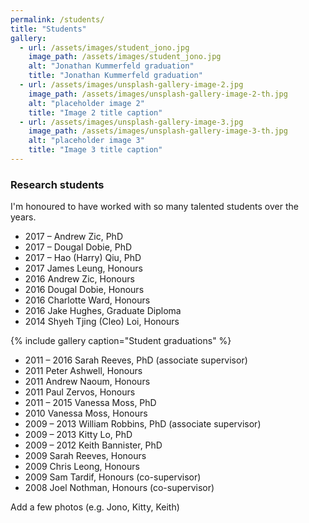 ```yaml
---
permalink: /students/
title: "Students"
gallery:
  - url: /assets/images/student_jono.jpg
    image_path: /assets/images/student_jono.jpg
    alt: "Jonathan Kummerfeld graduation"
    title: "Jonathan Kummerfeld graduation"
  - url: /assets/images/unsplash-gallery-image-2.jpg
    image_path: /assets/images/unsplash-gallery-image-2-th.jpg
    alt: "placeholder image 2"
    title: "Image 2 title caption"
  - url: /assets/images/unsplash-gallery-image-3.jpg
    image_path: /assets/images/unsplash-gallery-image-3-th.jpg
    alt: "placeholder image 3"
    title: "Image 3 title caption"
---
```


### Research students
I'm honoured to have worked with so many talented students over the years.

* 2017 – 	     Andrew Zic, PhD
* 2017 – 	     Dougal Dobie, PhD
* 2017 – 	     Hao (Harry) Qiu, PhD
* 2017 	     James Leung, Honours
* 2016 	     	   Andrew Zic, Honours
* 2016		   	  Dougal Dobie, Honours
* 2016			  	 Charlotte Ward, Honours
* 2016				 	   Jake Hughes, Graduate Diploma
* 2014					   	Shyeh Tjing (Cleo) Loi, Honours

{% include gallery caption="Student graduations" %}

* 2011 – 2016					Sarah Reeves, PhD (associate supervisor)
* 2011   Peter Ashwell, Honours
* 2011   	     Andrew Naoum, Honours
* 2011	     	    Paul Zervos, Honours
* 2011 – 2015	    Vanessa Moss, PhD
* 2010   Vanessa Moss, Honours
* 2009 – 2013    William Robbins, PhD (associate supervisor)
* 2009 – 2013    Kitty Lo, PhD 
* 2009 – 2012    Keith Bannister, PhD 
* 2009   Sarah Reeves, Honours
* 2009   	     Chris Leong, Honours
* 2009	     	   Sam Tardif, Honours (co-supervisor)
* 2008		       Joel Nothman, Honours (co-supervisor)


Add a few photos (e.g. Jono, Kitty, Keith)


